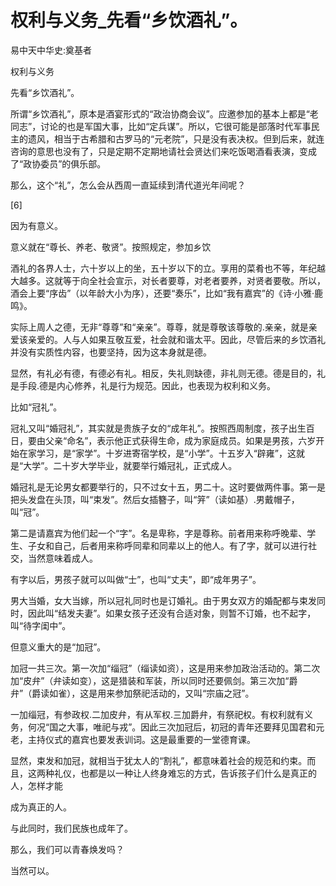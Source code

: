 # 权利与义务_先看“乡饮酒礼”。

易中天中华史:奠基者

权利与义务

先看“乡饮酒礼”。

所谓“乡饮酒礼”，原本是酒宴形式的“政治协商会议”。应邀参加的基本上都是“老同志”，讨论的也是军国大事，比如“定兵谋”。所以，它很可能是部落时代军事民主的遗风，相当于古希腊和古罗马的“元老院”，只是没有表决权。但到后来，就连咨询的意思也没有了，只是定期不定期地请社会贤达们来吃饭喝酒看表演，变成了“政协委员”的俱乐部。

那么，这个“礼”，怎么会从西周一直延续到清代道光年间呢？

[6]

因为有意义。

意义就在“尊长、养老、敬贤”。按照规定，参加乡饮

酒礼的各界人士，六十岁以上的坐，五十岁以下的立。享用的菜肴也不等，年纪越大越多。这就等于向全社会宣示，对长者要尊，对老者要养，对贤者要敬。所以，酒会上要“序齿”（以年龄大小为序），还要“奏乐”，比如“我有嘉宾”的《诗·小雅·鹿鸣》。

实际上周人之德，无非“尊尊”和“亲亲”。尊尊，就是尊敬该尊敬的.亲亲，就是亲爱该亲爱的。人与人如果互敬互爱，社会就和谐太平。因此，尽管后来的乡饮酒礼并没有实质性内容，也要坚持，因为这本身就是德。

显然，有礼必有德，有德必有礼。相反，失礼则缺德，非礼则无德。德是目的，礼是手段.德是内心修养，礼是行为规范。因此，也表现为权利和义务。

比如“冠礼”。

冠礼又叫“婚冠礼”，其实就是贵族子女的“成年礼”。按照西周制度，孩子出生百日，要由父亲“命名”，表示他正式获得生命，成为家庭成员。如果是男孩，六岁开始在家学习，是“家学”。十岁进寄宿学校，是“小学”。十五岁入“辟雍”，这就是“大学”。二十岁大学毕业，就要举行婚冠礼，正式成人。

婚冠礼是无论男女都要举行的，只不过女十五，男二十。这时要做两件事。第一是把头发盘在头顶，叫“束发”。然后女插簪子，叫“笄”（读如基）.男戴帽子，叫“冠”。

第二是请嘉宾为他们起一个“字”。名是卑称，字是尊称。前者用来称呼晚辈、学生、子女和自己，后者用来称呼同辈和同辈以上的他人。有了字，就可以进行社交，当然意味着成人。

有字以后，男孩子就可以叫做“士”，也叫“丈夫”，即“成年男子”。

男大当婚，女大当嫁，所以冠礼同时也是订婚礼。由于男女双方的婚配都与束发同时，因此叫“结发夫妻”。如果女孩子还没有合适对象，则暂不订婚，也不起字，叫“待字闺中”。

但意义重大的是“加冠”。

加冠一共三次。第一次加“缁冠”（缁读如资），这是用来参加政治活动的。第二次加“皮弁”（弁读如变），这是猎装和军装，所以同时还要佩剑。第三次加“爵弁”（爵读如雀），这是用来参加祭祀活动的，又叫“宗庙之冠”。

一加缁冠，有参政权.二加皮弁，有从军权.三加爵弁，有祭祀权。有权利就有义务，何况“国之大事，唯祀与戎”。因此三次加冠后，初冠的青年还要拜见国君和元老，主持仪式的嘉宾也要发表训词。这是最重要的一堂德育课。

显然，束发和加冠，就相当于犹太人的“割礼”，都意味着社会的规范和约束。而且，这两种礼仪，也都是以一种让人终身难忘的方式，告诉孩子们什么是真正的人，怎样才能

成为真正的人。

与此同时，我们民族也成年了。

那么，我们可以青春焕发吗？

当然可以。